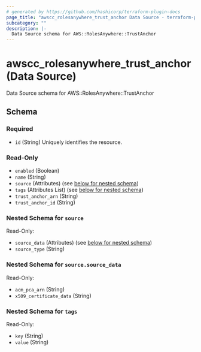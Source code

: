 ```yaml
---
# generated by https://github.com/hashicorp/terraform-plugin-docs
page_title: "awscc_rolesanywhere_trust_anchor Data Source - terraform-provider-awscc"
subcategory: ""
description: |-
  Data Source schema for AWS::RolesAnywhere::TrustAnchor
---
```


# awscc_rolesanywhere_trust_anchor (Data Source)

Data Source schema for AWS::RolesAnywhere::TrustAnchor



<!-- schema generated by tfplugindocs -->
## Schema

### Required

- `id` (String) Uniquely identifies the resource.

### Read-Only

- `enabled` (Boolean)
- `name` (String)
- `source` (Attributes) (see [below for nested schema](#nestedatt--source))
- `tags` (Attributes List) (see [below for nested schema](#nestedatt--tags))
- `trust_anchor_arn` (String)
- `trust_anchor_id` (String)

<a id="nestedatt--source"></a>
### Nested Schema for `source`

Read-Only:

- `source_data` (Attributes) (see [below for nested schema](#nestedatt--source--source_data))
- `source_type` (String)

<a id="nestedatt--source--source_data"></a>
### Nested Schema for `source.source_data`

Read-Only:

- `acm_pca_arn` (String)
- `x509_certificate_data` (String)



<a id="nestedatt--tags"></a>
### Nested Schema for `tags`

Read-Only:

- `key` (String)
- `value` (String)
